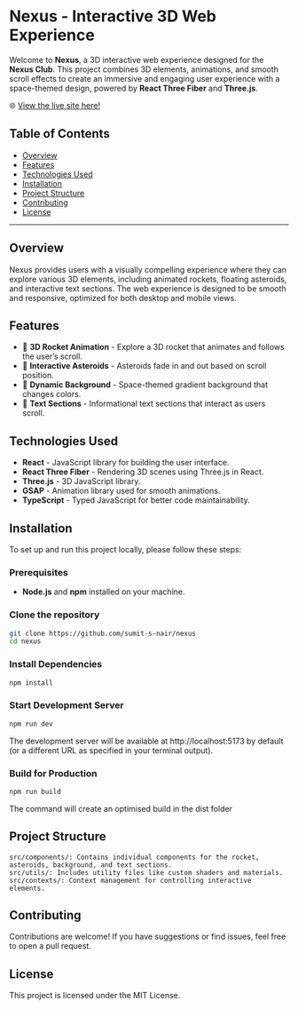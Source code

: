 # Nexus - Interactive 3D Web Experience

Welcome to **Nexus**, a 3D interactive web experience designed for the **Nexus Club**. This project combines 3D elements, animations, and smooth scroll effects to create an immersive and engaging user experience with a space-themed design, powered by **React Three Fiber** and **Three.js**.

🌐 [View the live site here!](https://nexus-pesu.vercel.app/)

## Table of Contents

- [Overview](#overview)
- [Features](#features)
- [Technologies Used](#technologies-used)
- [Installation](#installation)
- [Project Structure](#project-structure)
- [Contributing](#contributing)
- [License](#license)

---

## Overview

Nexus provides users with a visually compelling experience where they can explore various 3D elements, including animated rockets, floating asteroids, and interactive text sections. The web experience is designed to be smooth and responsive, optimized for both desktop and mobile views.

## Features

- 🚀 **3D Rocket Animation** - Explore a 3D rocket that animates and follows the user’s scroll.
- 🌌 **Interactive Asteroids** - Asteroids fade in and out based on scroll position.
- 🌠 **Dynamic Background** - Space-themed gradient background that changes colors.
- 📝 **Text Sections** - Informational text sections that interact as users scroll.

## Technologies Used

- **React** - JavaScript library for building the user interface.
- **React Three Fiber** - Rendering 3D scenes using Three.js in React.
- **Three.js** - 3D JavaScript library.
- **GSAP** - Animation library used for smooth animations.
- **TypeScript** - Typed JavaScript for better code maintainability.

## Installation

To set up and run this project locally, please follow these steps:

### Prerequisites

- **Node.js** and **npm** installed on your machine.

### Clone the repository

```bash
git clone https://github.com/sumit-s-nair/nexus
cd nexus
```

### Install Dependencies 

```bash
npm install
```

### Start Development Server

```bash
npm run dev
```
The development server will be available at http://localhost:5173 by default (or a different URL as specified in your terminal output).

### Build for Production 
```bash
npm run build
```
The command will create an optimised build in the dist folder 

## Project Structure

    src/components/: Contains individual components for the rocket, asteroids, background, and text sections.
    src/utils/: Includes utility files like custom shaders and materials.
    src/contexts/: Context management for controlling interactive elements.

## Contributing

Contributions are welcome! If you have suggestions or find issues, feel free to open a pull request.

## License

This project is licensed under the MIT License.
